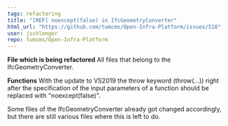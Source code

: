 ```yaml
---
tags: refactoring
title: "[REF] noexcept(false) in IfcGeometryConverter"
html_url: "https://github.com/tumcms/Open-Infra-Platform/issues/518"
user: jschlenger
repo: tumcms/Open-Infra-Platform
---
```


**File which is being refactored**
All files that belong to the IfcGeometryConverter.

**Functions**
With the update to VS2019 the throw keyword (throw(...)) right after the specification of the input parameters of a function should be replaced with "noexcept(false)".

Some files of the IfcGeometryConverter already got changed accordingly, but there are still various files where this is left to do.
